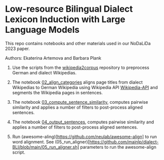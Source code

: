 # Low-resource Bilingual Dialect Lexicon Induction with Large Language Models 


This repo contains notebooks and other materials used in our NoDaLiDa 2023 paper.

Authors: Ekaterina Artemova and Barbara Plank


1. Use the scripts from the [wikipedia2corpus](https://github.com/GermanT5/wikipedia2corpus) repository to preprocess German and dialect Wikipedias. 

2. The notebook [02_align_categories](https://github.com/mainlp/dialect-BLI/blob/main/02_align_categories.ipynb)  aligns page titles from dialect Wikipedias to German Wikipedia using Wikipedia API [Wikipedia-API](https://pypi.org/project/Wikipedia-API/) and segments the Wikipedia pages in sentences.

3. The notebook [03_compute_sentence_similarity](https://github.com/mainlp/dialect-BLI/blob/main/03_compute_sentence_similarity.ipynb), computes pairwise similarity and applies a number of filters to post-process aligned sentences.

4. The notebook [04_output_sentences](https://github.com/mainlp/dialect-BLI/blob/main/04_output_sentences.ipynb), computes pairwise similarity and applies a number of filters to post-process aligned sentences.

5. Run (awesome-aling)[https://github.com/neulab/awesome-align] to run word alignment. See (05_run_aligner)[https://github.com/mainlp/dialect-BLI/blob/main/05_run_aligner.sh] parameters to run the awesome-align script. 

